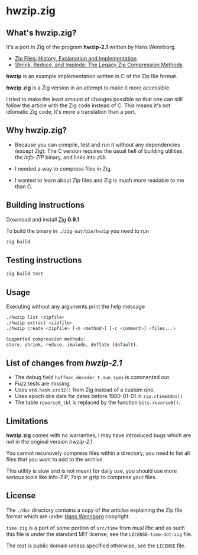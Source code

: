 # hwzip.zig

## What's hwzip.zig?

It's a port in Zig of the program **hwzip-2.1** written by Hans Wennborg.
- [Zip Files: History, Explanation and Implementation](https://www.hanshq.net/zip.html)
- [Shrink, Reduce, and Implode: The Legacy Zip Compression Methods](https://www.hanshq.net/zip2.html)

**hwzip** is an example implementation written in C of the Zip file format.

**hwzip.zig** is a Zig version in an attempt to make it more accessible.

I tried to make the least amount of changes possible so that one can still follow the article with the Zig code instead of C.
This means it's not idiomatic Zig code, it's more a translation than a port.

## Why hwzip.zig?

 - Because you can compile, test and run it without any dependencies (except Zig).
   The C version requires the usual hell of building utilities, the *Info-ZIP* binary, and links into *zlib*.

 - I needed a way to compress files in Zig.

 - I wanted to learn about Zip files and Zig is much more readable to me than C.

## Building instructions

Download and install [Zig](https://ziglang.org/download/) **0.9.1**

To build the binary in `./zig-out/bin/hwzip` you need to run

```bash
zig build
```

## Testing instructions

```bash
zig build test
```

## Usage

Executing without any arguments print the help message

```bash
./hwzip list <zipfile>
./hwzip extract <zipfile>
./hwzip create <zipfile> [-m <method>] [-c <comment>] <files...>

Supported compression methods: 
store, shrink, reduce, implode, deflate (default).
```

## List of changes from *hwzip-2.1*

 - The debug field `huffman_decoder_t.num_syms` is commented out.
 - Fuzz tests are missing.
 - Uses `std.hash.crc32()` from Zig instead of a custom one.
 - Uses epoch dos date for dates before 1980-01-01 in `zip.ctime2dos()`
 - The table `reverse8_tbl` is replaced by the function `bits.reverse8()`.

## Limitations

**hwzip.zig** comes with no warranties, I may have introduced bugs which are not in the original version *hwzip-2.1*.

You cannot recursively compress files within a directory, you need to list all files that you want to add to the archive.

This utility is slow and is not meant for daily use, you should use more serious tools like Info-ZIP, 7zip or gzip to compress your files.

## License

The `./doc` directory contains a copy of the articles explaining the Zip file format which are under [Hans Wennborg](https://www.hanshq.net/) copyright.

`time.zig` is a port of some portion of `src/time` from *musl libc* and as such this file is under the standard MIT license, see the `LICENSE-time-dot-zig` file.

The rest is public domain unless specified otherwise, see the `LICENSE` file.
